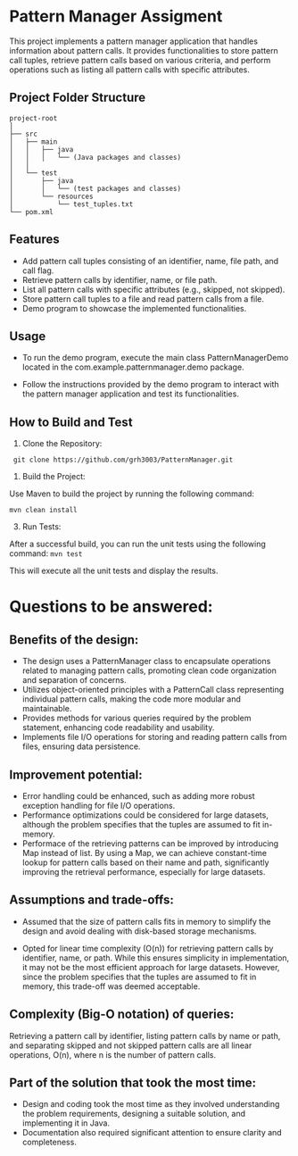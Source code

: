 # Pattern Manager Assigment

This project implements a pattern manager application that handles information about pattern calls. It provides functionalities to store pattern call tuples, retrieve pattern calls based on various criteria, and perform operations such as listing all pattern calls with specific attributes.

## Project Folder Structure 

```
project-root
│
├── src
│   ├── main
│   │   ├── java
│   │   │   └── (Java packages and classes)
│   │   
│   └── test
│       ├── java
│       │   └── (test packages and classes)
│       └── resources
│           └── test_tuples.txt
└── pom.xml
```

## Features
- Add pattern call tuples consisting of an identifier, name, file path, and call flag.
- Retrieve pattern calls by identifier, name, or file path.
- List all pattern calls with specific attributes (e.g., skipped, not skipped).
- Store pattern call tuples to a file and read pattern calls from a file.
- Demo program to showcase the implemented functionalities.


## Usage
- To run the demo program, execute the main class PatternManagerDemo located in the com.example.patternmanager.demo package.

- Follow the instructions provided by the demo program to interact with the pattern manager application and test its functionalities.

## How to Build and Test

1. Clone the Repository: 

``` git clone https://github.com/grh3003/PatternManager.git```

1. Build the Project:

Use Maven to build the project by running the following command:

```mvn clean install```

3. Run Tests:

After a successful build, you can run the unit tests using the following command:
```mvn test```

This will execute all the unit tests and display the results.


# Questions to be answered:

## Benefits of the design:

- The design uses a PatternManager class to encapsulate operations related to managing pattern calls, promoting clean code organization and separation of concerns.
- Utilizes object-oriented principles with a PatternCall class representing individual pattern calls, making the code more modular and maintainable.
- Provides methods for various queries required by the problem statement, enhancing code readability and usability.
- Implements file I/O operations for storing and reading pattern calls from files, ensuring data persistence.

## Improvement potential:

- Error handling could be enhanced, such as adding more robust exception handling for file I/O operations.
- Performance optimizations could be considered for large datasets, although the problem specifies that the tuples are assumed to fit in-memory.
- Performace of the retrieving patterns can be improved by introducing Map instead of list. By using a Map, we can achieve constant-time lookup for pattern calls based on their name and path, significantly improving the retrieval performance, especially for large datasets.

## Assumptions and trade-offs:

- Assumed that the size of pattern calls fits in memory to simplify the design and avoid dealing with disk-based storage mechanisms.

- Opted for linear time complexity (O(n)) for retrieving pattern calls by identifier, name, or path. While this ensures simplicity in implementation, it may not be the most efficient approach for large datasets. However, since the problem specifies that the tuples are assumed to fit in memory, this trade-off was deemed acceptable.


## Complexity (Big-O notation) of queries:

Retrieving a pattern call by identifier, listing pattern calls by name or path, and separating skipped and not skipped pattern calls are all linear operations, O(n), where n is the number of pattern calls.

## Part of the solution that took the most time:

- Design and coding took the most time as they involved understanding the problem requirements, designing a suitable solution, and implementing it in Java. 
- Documentation also required significant attention to ensure clarity and completeness.